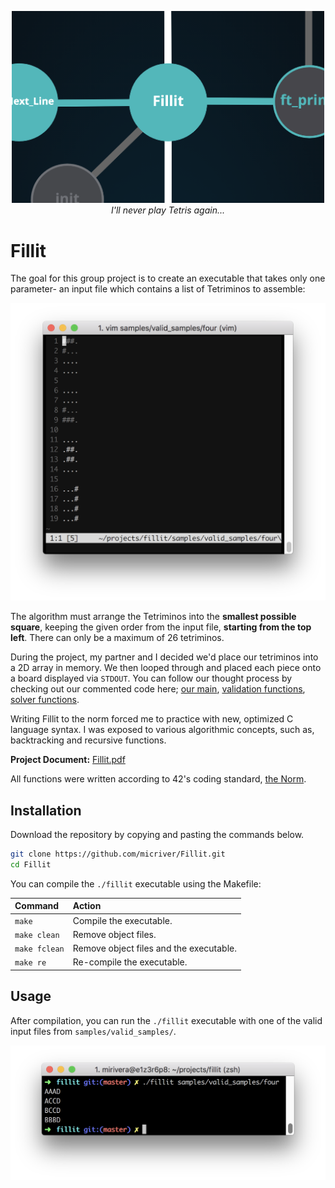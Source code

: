 <p align="center">
  <div align="center">
   <img src="assets/Fillit_graph.png" width="500px"</img><br>
    <em><i>I'll never play Tetris again...</i></em>
  </div>
</p>

# Fillit

The goal for this group project is to create an executable that takes only one parameter- an input file which contains a list of Tetriminos to assemble:

<p align="center">
  <div align="center">
   <img src="https://github.com/micriver/Fillit/blob/master/assets/sample_input_file.png" width="520px"</img><br>
  </div>
</p>

The algorithm must arrange the Tetriminos into the **smallest possible square**, keeping the given order from the input file, **starting from the top left**. There can only be a maximum of 26 tetriminos.

During the project, my partner and I decided we'd place our tetriminos into a 2D array in memory. We then looped through and placed each piece onto a board displayed via ```STDOUT```. You can follow our thought process by checking out our commented code here; [our main](main.c), [validation functions](validate.c), [solver functions](solve.c). 

Writing Fillit to the norm forced me to practice with new, optimized C language syntax. I was exposed to various algorithmic concepts, such as, backtracking and recursive functions. 

**Project Document:**
[Fillit.pdf](docs/fillit.en.pdf)

All functions were written according to 42's coding standard,
[the Norm](https://github.com/micriver/docs/norme.en%20.pdf).


## Installation

Download the repository by copying and pasting the commands below.

```bash
git clone https://github.com/micriver/Fillit.git
cd Fillit
```

You can compile the ```./fillit``` executable using the Makefile:

Command       |  Action
:-------------|:-------------
`make`        | Compile the executable.
`make clean`  | Remove object files.
`make fclean` | Remove object files and the executable.
`make re`     | Re-compile the executable.

## Usage

After compilation, you can run the ```./fillit``` executable with one of the valid input files from ```samples/valid_samples/```.

<p align="center">
  <div align="center">
   <img src="assets/sample_fillit_output.png" width="800px"</img><br>
  </div>
</p>

